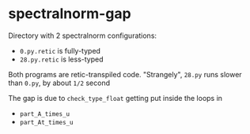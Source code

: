 spectralnorm-gap
===

Directory with 2 spectralnorm configurations:
- `0.py.retic` is fully-typed
- `28.py.retic` is less-typed

Both programs are retic-transpiled code.
"Strangely", `28.py` runs slower than `0.py`, by about `1/2` second

The gap is due to `check_type_float` getting put inside the loops in
- `part_A_times_u`
- `part_At_times_u`
